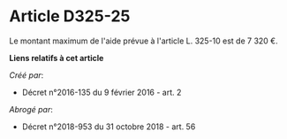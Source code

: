 # Article D325-25

Le montant maximum de l'aide prévue à l'article L. 325-10 est de 7 320 €.

**Liens relatifs à cet article**

_Créé par_:

  - Décret n°2016-135 du 9 février 2016 - art. 2

_Abrogé par_:

  - Décret n°2018-953 du 31 octobre 2018 - art. 56

